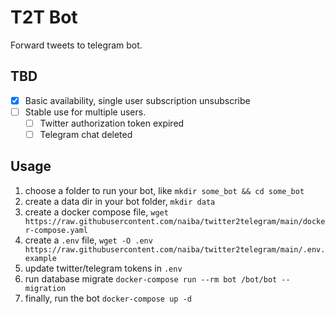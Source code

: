 # T2T Bot

Forward tweets to telegram bot.

## TBD

- [x] Basic availability, single user subscription unsubscribe
- [ ] Stable use for multiple users.
  - [ ] Twitter authorization token expired
  - [ ] Telegram chat deleted

## Usage

1. choose a folder to run your bot, like `mkdir some_bot && cd some_bot`
2. create a data dir in your bot folder, `mkdir data`
3. create a docker compose file, `wget https://raw.githubusercontent.com/naiba/twitter2telegram/main/docker-compose.yaml`
4. create a `.env` file, `wget -O .env https://raw.githubusercontent.com/naiba/twitter2telegram/main/.env.example`
5. update twitter/telegram tokens in `.env`
6. run database migrate `docker-compose run --rm bot /bot/bot --migration`
7. finally, run the bot `docker-compose up -d`
